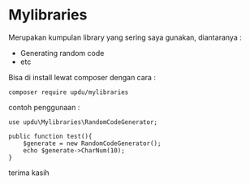 # Mylibraries
Merupakan kumpulan library yang sering saya gunakan, diantaranya :

* Generating random code
* etc

Bisa di install lewat composer dengan cara :

```composer require updu/mylibraries```

contoh penggunaan :
```
use updu\Mylibraries\RandomCodeGenerator;

public function test(){
    $generate = new RandomCodeGenerator();
    echo $generate->CharNum(10);
}
```

terima kasih